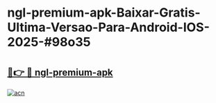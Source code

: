 # ngl-premium-apk-Baixar-Gratis-Ultima-Versao-Para-Android-IOS-2025-#98o35

# <h2><a href="https://ainizakaria.my?title=ngl-premium-apk&ref=22M">🔗👉 🔴 ngl-premium-apk</a></h2>

[![acn](https://github.com/user-attachments/assets/0f9c940e-d8b0-45ae-aac7-cd30a18b3e1c)](https://ainizakaria.my?title=ngl-premium-apk&ref=22M)

